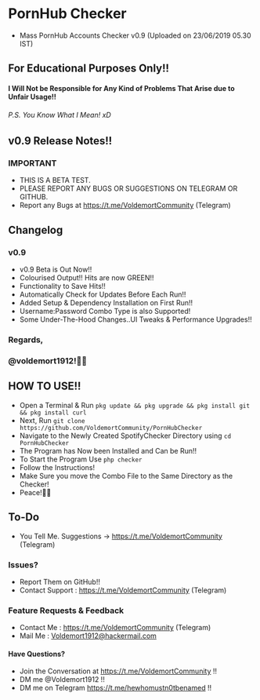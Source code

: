 # PornHub Checker
- Mass PornHub Accounts Checker v0.9 (Uploaded on 23/06/2019 05.30 IST)

## For Educational Purposes Only!!
#### I Will Not be Responsible for Any Kind of Problems That Arise due to Unfair Usage!!
###### P.S. You Know What I Mean! xD

## v0.9 Release Notes!!
### IMPORTANT
* THIS IS A BETA TEST.
* PLEASE REPORT ANY BUGS OR SUGGESTIONS ON TELEGRAM OR GITHUB.
* Report any Bugs at https://t.me/VoldemortCommunity (Telegram)

## Changelog

### v0.9

- v0.9 Beta is Out Now!!
- Colourised Output!! Hits are now GREEN!! 
- Functionality to Save Hits!!
-  Automatically Check for Updates Before Each Run!!
- Added Setup & Dependency Installation on First Run!!
- Username:Password Combo Type is also Supported!
- Some Under-The-Hood Changes..UI Tweaks & Performance Upgrades!!


### Regards,
### @voldemort1912!🖖🏻

## HOW TO USE!!
* Open a Terminal & Run `pkg update && pkg upgrade && pkg install git && pkg install curl`
* Next, Run `git clone https://github.com/VoldemortCommunity/PornHubChecker`
* Navigate to the Newly Created SpotifyChecker Directory using `cd PornHubChecker`
* The Program has Now been Installed and Can be Run!!
* To Start the Program Use `php checker`
* Follow the Instructions!
* Make Sure you move the Combo File to the Same Directory as the Checker!
* Peace!🖖🏻

## To-Do

* You Tell Me. Suggestions → https://t.me/VoldemortCommunity (Telegram)

### Issues?

* Report Them on GitHub!!
* Contact Support : https://t.me/VoldemortCommunity (Telegram)

### Feature Requests & Feedback

* Contact Me : https://t.me/VoldemortCommunity (Telegram)
* Mail Me : Voldemort1912@hackermail.com

#### Have Questions?
* Join the Conversation at https://t.me/VoldemortCommunity !!
* DM me @Voldemort1912 !!
* DM me on Telegram https://t.me/hewhomustn0tbenamed !!
